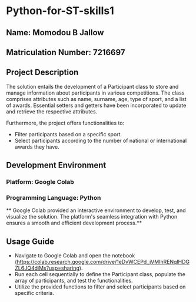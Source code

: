 # Python-for-ST-skills1

## Name: Momodou B Jallow
## Matriculation Number: 7216697

## Project Description

The solution entails the development of a Participant class to store and manage information about participants in various competitions. The class comprises attributes such as name, surname, age, type of sport, and a list of awards. Essential setters and getters have been incorporated to update and retrieve the respective attributes.

Furthermore, the project offers functionalities to:

- Filter participants based on a specific sport.
- Select participants according to the number of national or international awards they have.

## Development Environment

### Platform: Google Colab
### Programming Language: Python
** Google Colab provided an interactive environment to develop, test, and visualize the solution. The platform's seamless integration with Python ensures a smooth and efficient development process.**

## Usage Guide

- Navigate to Google Colab and open the notebook (https://colab.research.google.com/drive/1eDvWCEPd_jVMIhRENqlHDGZL6JQ4diMs?usp=sharing).
- Run each cell sequentially to define the Participant class, populate the array of participants, and test the functionalities.
- Utilize the provided functions to filter and select participants based on specific criteria.
